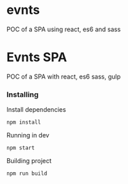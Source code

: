 # evnts
POC of a SPA using react, es6 and sass


# Evnts SPA

POC of a SPA with react, es6 sass, gulp


### Installing

Install dependencies
```
npm install
```

Running in dev

```
npm start
```

Building project

```
npm run build
```
